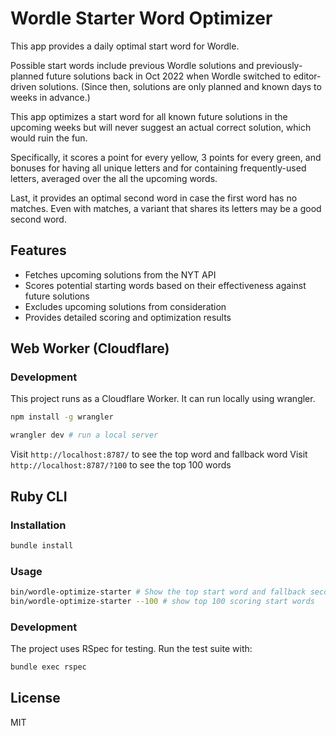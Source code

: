 # Wordle Starter Word Optimizer

This app provides a daily optimal start word for Wordle.

Possible start words include previous Wordle solutions and previously-planned
future solutions back in Oct 2022 when Wordle switched to editor-driven solutions.
(Since then, solutions are only planned and known days to weeks in advance.)

This app optimizes a start word for all known future solutions in the upcoming
weeks but will never suggest an actual correct solution, which would ruin the fun.

Specifically, it scores a point for every yellow, 3 points for every green,
and bonuses for having all unique letters and for containing frequently-used
letters, averaged over the all the upcoming words.

Last, it provides an optimal second word in case the first word has no matches.
Even with matches, a variant that shares its letters may be a good second word.

## Features

- Fetches upcoming solutions from the NYT API
- Scores potential starting words based on their effectiveness against future solutions
- Excludes upcoming solutions from consideration
- Provides detailed scoring and optimization results

## Web Worker (Cloudflare)

### Development

This project runs as a Cloudflare Worker. It can run locally using wrangler.

```bash
npm install -g wrangler

wrangler dev # run a local server
```

Visit `http://localhost:8787/` to see the top word and fallback word
Visit `http://localhost:8787/?100` to see the top 100 words

## Ruby CLI

### Installation

```bash
bundle install
```

### Usage

```bash
bin/wordle-optimize-starter # Show the top start word and fallback second word
bin/wordle-optimize-starter --100 # show top 100 scoring start words
```

### Development

The project uses RSpec for testing. Run the test suite with:

```bash
bundle exec rspec
```

## License

MIT
